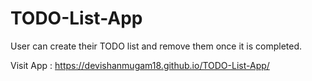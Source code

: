 # TODO-List-App

User can create their TODO list and remove them once it is completed.

 Visit App : https://devishanmugam18.github.io/TODO-List-App/
